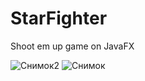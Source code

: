 # StarFighter
Shoot em up game on JavaFX

![Снимок2](https://user-images.githubusercontent.com/73439281/126283142-24bc2b95-722e-4854-ac46-36a96e58a056.PNG)
![Снимок](https://user-images.githubusercontent.com/73439281/126283149-cfde342e-e034-4f3e-ac18-c334a9ffe498.PNG)
